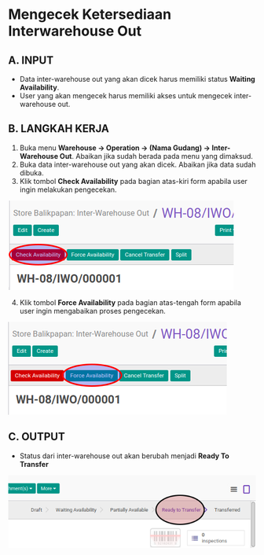 # Mengecek Ketersediaan Interwarehouse Out

## A. INPUT

* Data inter-warehouse out yang akan dicek harus memiliki status **Waiting Availability**.
* User yang akan mengecek harus memiliki akses untuk mengecek inter-warehouse out.

## B. LANGKAH KERJA

1. Buka menu **Warehouse -> Operation -> (Nama Gudang) -> Inter-Warehouse Out**. Abaikan jika sudah berada
pada menu yang dimaksud.
2. Buka data inter-warehouse out yang akan dicek. Abaikan jika data sudah dibuka.
3. Klik tombol **Check Availability** pada bagian atas-kiri form apabila user ingin melakukan pengecekan.

![](../../img/interwarehouse-out/tombol-check.png)

4. Klik tombol **Force Availability** pada bagian atas-tengah form apabila user ingin mengabaikan proses pengecekan.

![](../../img/interwarehouse-out/tombol-force.png)

## C. OUTPUT

* Status dari inter-warehouse out akan berubah menjadi **Ready To Transfer**

![](../../img/interwarehouse-out/status-ready-to-transfer.png)
